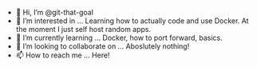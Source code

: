 - 👋 Hi, I’m @git-that-goal
- 👀 I’m interested in ...
Learning how to actually code and use Docker. At the moment I just self host random apps.
- 🌱 I’m currently learning ...
Docker, how to port forward, basics.
- 💞️ I’m looking to collaborate on ...
Aboslutely nothing!
- 📫 How to reach me ...
Here!
<!---
git-that-goal/git-that-goal is a ✨ special ✨ repository because its `README.md` (this file) appears on your GitHub profile.
You can click the Preview link to take a look at your changes.
--->
